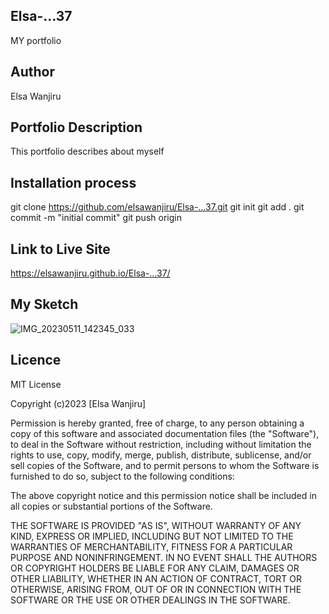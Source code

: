 ## Elsa-...37
MY portfolio

## Author 
Elsa Wanjiru

## Portfolio Description
This portfolio describes about myself

## Installation process
git clone https://github.com/elsawanjiru/Elsa-...37.git
git init
git add .
git commit -m "initial commit"
git push origin

## Link to Live Site

https://elsawanjiru.github.io/Elsa-...37/

## My Sketch
![IMG_20230511_142345_033](https://github.com/elsawanjiru/Elsa-...37/assets/132676738/fd7e909f-0709-4512-8a50-b705176ef54f)

## Licence
MIT License

Copyright (c)2023 [Elsa Wanjiru]

Permission is hereby granted, free of charge, to any person obtaining a copy
of this software and associated documentation files (the "Software"), to deal
in the Software without restriction, including without limitation the rights
to use, copy, modify, merge, publish, distribute, sublicense, and/or sell
copies of the Software, and to permit persons to whom the Software is
furnished to do so, subject to the following conditions:

The above copyright notice and this permission notice shall be included in all
copies or substantial portions of the Software.

THE SOFTWARE IS PROVIDED "AS IS", WITHOUT WARRANTY OF ANY KIND, EXPRESS OR
IMPLIED, INCLUDING BUT NOT LIMITED TO THE WARRANTIES OF MERCHANTABILITY,
FITNESS FOR A PARTICULAR PURPOSE AND NONINFRINGEMENT. IN NO EVENT SHALL THE
AUTHORS OR COPYRIGHT HOLDERS BE LIABLE FOR ANY CLAIM, DAMAGES OR OTHER
LIABILITY, WHETHER IN AN ACTION OF CONTRACT, TORT OR OTHERWISE, ARISING FROM,
OUT OF OR IN CONNECTION WITH THE SOFTWARE OR THE USE OR OTHER DEALINGS IN THE
SOFTWARE.
